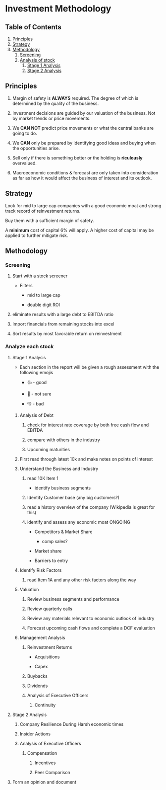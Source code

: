 # Investment Methodology
<a name="table-of-contents"></a>

## Table of Contents
1. [Principles](#principles)
1. [Strategy](#strategy)
1. [Methodology](#methodology)
	1. [Screening](#screening)
	1. [Analysis of stock](#stock-analysis)
		1. [Stage 1 Analysis](#analysis-stage-one)
		1. [Stage 2 Analysis](#analysis-stage-two)

## Principles <a name="principles"></a>

1. Margin of safety is <b>ALWAYS</b> required. The degree of which is determined by the quality of the business.

1. Investment decisions are guided by our valuation of the business. Not by market trends or price movements.

1. We <b>CAN NOT</b> predict price movements or what the central banks are going to do.

1. We <b>CAN</b> only be prepared by identifying good ideas and buying when the opportunities arise.

1. Sell only if there is something better or the holding is <b>riculously</b> overvalued.

1. Macroeconomic conditions & forecast are only taken into consideration as far as how it would affect the business of interest and its outlook.

## Strategy <a name="strategy"></a>

<p>Look for mid to large cap companies with a good economic moat and strong track record of reinvestment returns.</p>

<p>Buy them with a sufficient margin of safety.</p>

<p>A <b>minimum</b> cost of capital 6% will apply. A higher cost of capital may be applied to further mitigate risk.</p>

## Methodology <a name="methodology"></a>

### Screening <a name="screening"></a>

1. Start with a stock screener
	- Filters
		- mid to large cap 

		- double digit ROI

1. eliminate results with a large debt to EBITDA ratio

1. Import financials from remaining stocks into excel

1. Sort results by most favorable return on reinvestment


### Analyze each stock <a name="stock-analysis"></a>

1. Stage 1 Analysis <a name="analysis-stage-one"></a>

	* Each section in the report will be given a rough assessment with the following emojis
		- :+1: - good

		- :thinking: - not sure

		- :-1: - bad

	1. Analysis of Debt
		1. check for interest rate coverage by both free cash flow and EBITDA

		1. compare with others in the industry

		1. Upcoming maturities

	1. First read through latest 10k and make notes on points of interest

	1. Understand the Business and Industry
		1. read 10K Item 1
			- identify business segments

		1. Identify Customer base (any big customers?)

		1. read a history overview of the company (Wikipedia is great for this)

		1. identify and assess any economic moat ONGOING
			- Competitors & Market Share
				- comp sales?

			- Market share

			- Barriers to entry

	1. Identify Risk Factors
		1. read Item 1A and any other risk factors along the way

	1. Valuation

		1. Review business segments and performance

		1. Review quarterly calls

		1. Review any materials relevant to economic outlook of industry

		1. Forecast upcoming cash flows and complete a DCF evaluation


	1. Management Analysis

		1. Reinvestment Returns

			- Acquisitions

			- Capex

		1. Buybacks

		1. Dividends

		1. Analysis of Executive Officers

			1. Continuity


1. Stage 2 Analysis <a name="analysis-stage-two"></a>

	1. Company Resilience During Harsh economic times

	1. Insider Actions

	1. Analysis of Executive Officers

		1. Compensation

			1. Incentives

			2. Peer Comparison

1. Form an opinion and document

